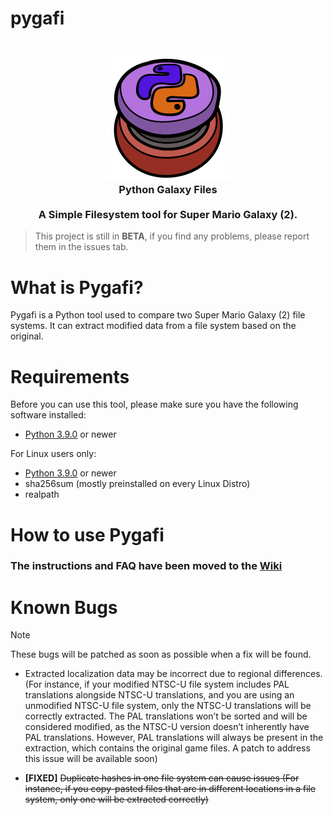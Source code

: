 # pygafi
<h3 align="center">
  <br>
  <img src="https://github.com/LariVille/pygafi/blob/main/logo.png" alt="Pygafi logo"/>
  <br>
  <b>Python Galaxy Files</b>
  <br>
  <br>
  <b>A Simple Filesystem tool for Super Mario Galaxy (2).</b>
</h3>

> This project is still in **BETA**, if you find any problems, please report them in the issues tab.

# What is Pygafi?
Pygafi is a Python tool used to compare two Super Mario Galaxy (2) file systems.
It can extract modified data from a file system based on the original.

# Requirements

Before you can use this tool, please make sure you have the following software installed:
* [Python 3.9.0](https://www.python.org/) or newer

For Linux users only:
* [Python 3.9.0](https://www.python.org/) or newer
* sha256sum (mostly preinstalled on every Linux Distro)
* realpath

# How to use Pygafi

### The instructions and FAQ have been moved to the [Wiki](https://github.com/LariVille/pygafi/wiki)

# Known Bugs

> [!NOTE]
> These bugs will be patched as soon as possible when a fix will be found.

* Extracted localization data may be incorrect due to regional differences.
(For instance, if your modified NTSC-U file system includes PAL translations alongside NTSC-U translations, and you are using an unmodified NTSC-U file system, only the NTSC-U translations will be correctly extracted. The PAL translations won’t be sorted and will be considered modified, as the NTSC-U version doesn’t inherently have PAL translations. However, PAL translations will always be present in the extraction, which contains the original game files. A patch to address this issue will be available soon)

* **[FIXED]** ~~Duplicate hashes in one file system can cause issues (For instance, if you copy-pasted files that are in different locations in a file system, only one will be extracted correctly)~~
